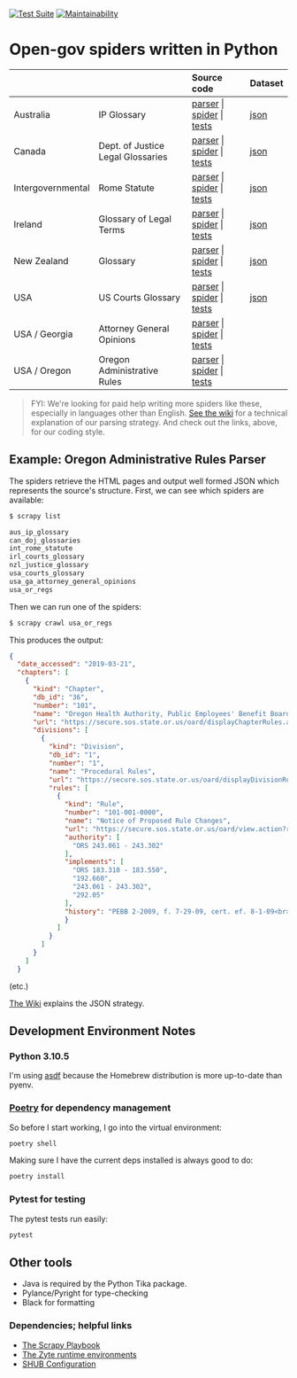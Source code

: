 [![Test Suite](https://github.com/public-law/open-gov-crawlers/actions/workflows/python-app.yml/badge.svg)](https://github.com/public-law/open-gov-crawlers/actions/workflows/python-app.yml)
[![Maintainability](https://api.codeclimate.com/v1/badges/3978810b3733b415a266/maintainability)](https://codeclimate.com/github/public-law/open-gov-crawlers/maintainability)


# Open-gov spiders written in Python


|   |   | Source code | Dataset |
| - | - | :---------- | :------ |
| Australia | IP Glossary | [parser](https://github.com/public-law/open-gov-crawlers/blob/master/public_law/parsers/aus/ip_glossary.py) \|  [spider](https://github.com/public-law/open-gov-crawlers/blob/master/public_law/spiders/aus/ip_glossary.py) \|  [tests](https://github.com/public-law/open-gov-crawlers/blob/master/tests/public_law/parsers/aus/ip_glossary_test.py) | [json](https://github.com/public-law/datasets/blob/master/Australia/ip-glossary.json) |
| Canada | Dept. of Justice Legal Glossaries | [parser](https://github.com/public-law/open-gov-crawlers/blob/master/public_law/parsers/can/doj_glossaries.py) \|  [spider](https://github.com/public-law/open-gov-crawlers/blob/master/public_law/spiders/can/doj_glossaries.py) \|  [tests](https://github.com/public-law/open-gov-crawlers/blob/master/tests/public_law/parsers/can/doj_glossaries_test.py) | [json](https://github.com/public-law/datasets/blob/master/Canada/doj-glossaries.json) |
| Intergovernmental | Rome Statute | [parser](https://github.com/public-law/open-gov-crawlers/blob/master/public_law/parsers/int/rome_statute.py) \|  [spider](https://github.com/public-law/open-gov-crawlers/blob/master/public_law/spiders/int/rome_statute.py) \|  [tests](https://github.com/public-law/open-gov-crawlers/blob/master/tests/public_law/parsers/int/rome_statute_test.py) | [json](https://github.com/public-law/datasets/blob/master/Intergovernmental/RomeStatute/RomeStatute.json) |
| Ireland | Glossary of Legal Terms | [parser](https://github.com/public-law/open-gov-crawlers/blob/master/public_law/parsers/irl/courts_glossary.py) \|  [spider](https://github.com/public-law/open-gov-crawlers/blob/master/public_law/spiders/irl/courts_glossary.py) \|  [tests](https://github.com/public-law/open-gov-crawlers/blob/master/tests/public_law/parsers/irl/courts_glossary_test.py) | [json](https://github.com/public-law/datasets/blob/master/Ireland/courts-glossary.json) |
| New Zealand | Glossary | [parser](https://github.com/public-law/open-gov-crawlers/blob/master/public_law/parsers/nzl/justice_glossary.py) \|  [spider](https://github.com/public-law/open-gov-crawlers/blob/master/public_law/spiders/nzl/justice_glossary.py) \|  [tests](https://github.com/public-law/open-gov-crawlers/blob/master/tests/public_law/parsers/nzl/justice_glossary_test.py) | [json](https://github.com/public-law/datasets/blob/master/NewZealand/justice-glossary.json) |
| USA | US Courts Glossary | [parser](https://github.com/public-law/open-gov-crawlers/blob/master/public_law/parsers/usa/us_courts_glossary.py) \|  [spider](https://github.com/public-law/open-gov-crawlers/blob/master/public_law/spiders/usa/us_courts_glossary.py) \|  [tests](https://github.com/public-law/open-gov-crawlers/blob/master/tests/public_law/parsers/usa/us_courts_glossary_test.py) | [json](https://github.com/public-law/datasets/blob/master/UnitedStates/us-courts-glossary.json) |
| USA / Georgia | Attorney General Opinions | [parser](https://github.com/public-law/open-gov-crawlers/blob/master/public_law/parsers/usa/georgia_ag_opinions.py) \|  [spider](https://github.com/public-law/open-gov-crawlers/blob/master/public_law/spiders/usa/georgia_ag_opinions.py) \|  [tests](https://github.com/public-law/open-gov-crawlers/blob/master/tests/public_law/parsers/usa/georgia_ag_opinions_test.py) | |
| USA / Oregon | Oregon Administrative Rules | [parser](https://github.com/public-law/open-gov-crawlers/blob/master/public_law/parsers/usa/oregon_regs.py) \|  [spider](https://github.com/public-law/open-gov-crawlers/blob/master/public_law/spiders/usa/oregon_regs.py) \|  [tests](https://github.com/public-law/open-gov-crawlers/blob/master/tests/public_law/parsers/usa/oregon_regs_test.py) | |



> FYI: We're looking for paid help writing more spiders like these, especially in languages other than English. [See the wiki](https://github.com/public-law/open-gov-crawlers/wiki) for a technical explanation
> of our parsing strategy. And check out the links, above, for our coding style.


## Example: Oregon Administrative Rules Parser
The spiders retrieve the HTML pages and output well formed JSON which represents the source's structure.
First, we can see which spiders are available:

```bash
$ scrapy list

aus_ip_glossary
can_doj_glossaries
int_rome_statute
irl_courts_glossary
nzl_justice_glossary
usa_courts_glossary
usa_ga_attorney_general_opinions
usa_or_regs
```

Then we can run one of the spiders:

```bash
$ scrapy crawl usa_or_regs
```

This produces the output:

```json
{
  "date_accessed": "2019-03-21",
  "chapters": [
    {
      "kind": "Chapter",
      "db_id": "36",
      "number": "101",
      "name": "Oregon Health Authority, Public Employees' Benefit Board",
      "url": "https://secure.sos.state.or.us/oard/displayChapterRules.action?selectedChapter=36",
      "divisions": [
        {
          "kind": "Division",
          "db_id": "1",
          "number": "1",
          "name": "Procedural Rules",
          "url": "https://secure.sos.state.or.us/oard/displayDivisionRules.action?selectedDivision=1",
          "rules": [
            {
              "kind": "Rule",
              "number": "101-001-0000",
              "name": "Notice of Proposed Rule Changes",
              "url": "https://secure.sos.state.or.us/oard/view.action?ruleNumber=101-001-0000",
              "authority": [
                "ORS 243.061 - 243.302"
              ],
              "implements": [
                "ORS 183.310 - 183.550",
                "192.660",
                "243.061 - 243.302",
                "292.05"
              ],
              "history": "PEBB 2-2009, f. 7-29-09, cert. ef. 8-1-09<br>PEBB 1-2009(Temp), f. &amp; cert. ef. 2-24-09 thru 8-22-09<br>PEBB 1-2004, f. &amp; cert. ef. 7-2-04<br>PEBB 1-1999, f. 12-8-99, cert. ef. 1-1-00",
              }
            ]
          }
        ]
      }
    ]
  }
```
(etc.)

[The Wiki](https://github.com/public-law/open-gov-crawlers/wiki) explains the JSON strategy.


Development Environment Notes
-----------------------------

### Python 3.10.5

I'm using [asdf](https://asdf-vm.com/#/) because the Homebrew distribution
is more up-to-date than pyenv.


### [Poetry](https://python-poetry.org/) for dependency management

So before I start working, I go into the virtual environment:

```bash
poetry shell
```

Making sure I have the current deps installed is always good to do:

```bash
poetry install
```

### Pytest for testing

The pytest tests run easily:

```bash
pytest
```

## Other tools

* Java is required by the Python Tika package.
* Pylance/Pyright for type-checking
* Black for formatting


### Dependencies; helpful links

* [The Scrapy Playbook](https://thepythonscrapyplaybook.com)
* [The Zyte runtime environments](https://github.com/scrapinghub/scrapinghub-stack-scrapy/tags)
* [SHUB Configuration](https://shub.readthedocs.io/en/stable/configuration.html)
